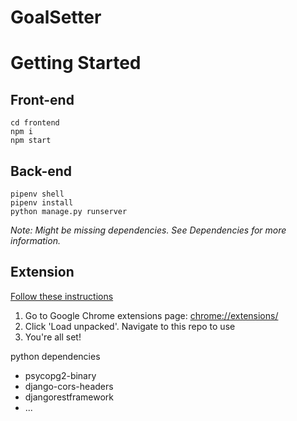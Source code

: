 # GoalSetter
<!-- add description -->
<!-- screenshots -->
<!-- developers github -->

<!-- ## Stack -->

# Getting Started 

## Front-end 
<!-- add instructions -->
```shell
cd frontend
npm i
npm start
```

## Back-end
<!-- add instructions -->
```shell 
pipenv shell
pipenv install
python manage.py runserver
```
*Note: Might be missing dependencies. See Dependencies for more information.*
## Extension
[Follow these instructions](https://developer.chrome.com/extensions/getstarted)
  1. Go to Google Chrome extensions page: [chrome://extensions/](chrome://extensions/)
  2. Click 'Load unpacked'. Navigate to this repo to use
  3. You're all set!


<!-- ## Dependencies -->
python dependencies 

- psycopg2-binary
- django-cors-headers
- djangorestframework
- ...
